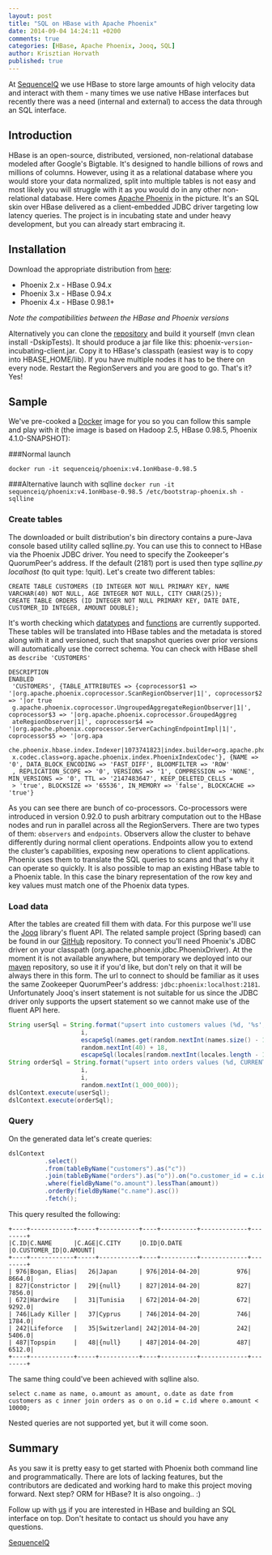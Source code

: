 ```yaml
---
layout: post
title: "SQL on HBase with Apache Phoenix"
date: 2014-09-04 14:24:11 +0200
comments: true
categories: [HBase, Apache Phoenix, Jooq, SQL]
author: Krisztian Horvath
published: true
---
```


At [SequenceIQ](http://sequenceiq.com/) we use HBase to store large amounts of high velocity data and interact with them - many times we use native HBase interfaces but recently there was a need (internal and external) to access the data through an SQL interface. 

## Introduction

HBase is an open-source, distributed, versioned, non-relational database modeled after Google's Bigtable. It's designed to handle
billions of rows and millions of columns. However, using it as a relational database where you would store your data normalized,
split into multiple tables is not easy and most likely you will struggle with it as you would do in any other non-relational database.
Here comes [Apache Phoenix](http://phoenix.incubator.apache.org/) in the picture. It's an SQL skin over HBase delivered as a
client-embedded JDBC driver targeting low latency queries. The project is in incubating state and under heavy development, but you
can already start embracing it.

## Installation
Download the appropriate distribution from [here](http://xenia.sote.hu/ftp/mirrors/www.apache.org/incubator/phoenix/):

 * Phoenix 2.x - HBase 0.94.x
 * Phoenix 3.x - HBase 0.94.x
 * Phoenix 4.x - HBase 0.98.1+

_Note the compatibilities between the HBase and Phoenix versions_

Alternatively you can clone the [repository](https://github.com/apache/incubator-phoenix/tree/4.0) and build it yourself (mvn clean install -DskipTests).
It should produce a jar file like this: phoenix-`version`-incubating-client.jar. Copy it to HBase's classpath (easiest way is to copy into
HBASE_HOME/lib). If you have multiple nodes it has to be there on every node. Restart the RegionServers and you are good to go. That's it?
Yes!

## Sample
We've pre-cooked a [Docker](https://github.com/sequenceiq/phoenix-docker) image for you so you can follow this sample and play with it (the image is based on Hadoop 2.5, HBase 0.98.5, Phoenix 4.1.0-SNAPSHOT):

###Normal launch

`docker run -it sequenceiq/phoenix:v4.1onHbase-0.98.5` 

###Alternative launch with sqlline
`docker run -it sequenceiq/phoenix:v4.1onHbase-0.98.5 /etc/bootstrap-phoenix.sh -sqlline`


<!-- more -->

### Create tables

The downloaded or built distribution's bin directory contains a pure-Java console based utility called sqlline.py. You can use this
to connect to HBase via the Phoenix JDBC driver. You need to specify the Zookeeper's QuorumPeer's address. If the default (2181) port is
used then type *sqlline.py localhost* (to quit type: !quit). Let's create two different tables:
```mysql
CREATE TABLE CUSTOMERS (ID INTEGER NOT NULL PRIMARY KEY, NAME VARCHAR(40) NOT NULL, AGE INTEGER NOT NULL, CITY CHAR(25));
CREATE TABLE ORDERS (ID INTEGER NOT NULL PRIMARY KEY, DATE DATE, CUSTOMER_ID INTEGER, AMOUNT DOUBLE);
```
It's worth checking which [datatypes](http://phoenix.incubator.apache.org/language/datatypes.html) and
[functions](http://phoenix.incubator.apache.org/language/index.html) are currently supported. These tables will be translated into
HBase tables and the metadata is stored along with it and versioned, such that snapshot queries over prior versions will automatically
use the correct schema. You can check with HBase shell as `describe 'CUSTOMERS'`
```
DESCRIPTION                                                                                                                         ENABLED
 'CUSTOMERS', {TABLE_ATTRIBUTES => {coprocessor$1 => '|org.apache.phoenix.coprocessor.ScanRegionObserver|1|', coprocessor$2 => '|or true
 g.apache.phoenix.coprocessor.UngroupedAggregateRegionObserver|1|', coprocessor$3 => '|org.apache.phoenix.coprocessor.GroupedAggreg
 ateRegionObserver|1|', coprocessor$4 => '|org.apache.phoenix.coprocessor.ServerCachingEndpointImpl|1|', coprocessor$5 => '|org.apa
 che.phoenix.hbase.index.Indexer|1073741823|index.builder=org.apache.phoenix.index.PhoenixIndexBuilder,org.apache.hadoop.hbase.inde
 x.codec.class=org.apache.phoenix.index.PhoenixIndexCodec'}, {NAME => '0', DATA_BLOCK_ENCODING => 'FAST_DIFF', BLOOMFILTER => 'ROW'
 , REPLICATION_SCOPE => '0', VERSIONS => '1', COMPRESSION => 'NONE', MIN_VERSIONS => '0', TTL => '2147483647', KEEP_DELETED_CELLS =
 > 'true', BLOCKSIZE => '65536', IN_MEMORY => 'false', BLOCKCACHE => 'true'}
```
As you can see there are bunch of co-processors. Co-processors were introduced in version 0.92.0 to push arbitrary computation out
to the HBase nodes and run in parallel across all the RegionServers. There are two types of them: `observers` and `endpoints`.
Observers allow the cluster to behave differently during normal client operations. Endpoints allow you to extend the cluster’s
capabilities, exposing new operations to client applications. Phoenix uses them to translate the SQL queries to scans and that's
why it can operate so quickly. It is also possible to map an existing HBase table to a Phoenix table. In this case the binary
representation of the row key and key values must match one of the Phoenix data types.

### Load data

After the tables are created fill them with data. For this purpose we'll use the [Jooq](http://www.jooq.org/) library's fluent API.
The related sample project (Spring based) can be found in our
[GitHub](https://github.com/sequenceiq/sequenceiq-samples/tree/master/phoenix-jooq) repository. To connect you'll need Phoenix's
JDBC driver on your classpath (org.apache.phoenix.jdbc.PhoenixDriver). At the moment it is not available anywhere, but temporary we
deployed into our [maven](https://github.com/sequenceiq/sequenceiq-maven-repo) repository, so use it if you'd like, but don't rely on that
it will be always there in this form. The url to connect to should be familiar as it uses the same Zookeeper QuorumPeer's address:
`jdbc:phoenix:localhost:2181`. Unfortunately Jooq's insert statement is not suitable for us since the JDBC driver only supports the
upsert statement so we cannot make use of the fluent API here.
```java
String userSql = String.format("upsert into customers values (%d, '%s', %d, '%s')",
                    i,
                    escapeSql(names.get(random.nextInt(names.size() - 1))),
                    random.nextInt(40) + 18,
                    escapeSql(locales[random.nextInt(locales.length - 1)].getDisplayCountry()));
String orderSql = String.format("upsert into orders values (%d, CURRENT_DATE(), %d, %d)",
                    i,
                    i,
                    random.nextInt(1_000_000));
dslContext.execute(userSql);
dslContext.execute(orderSql);
```

### Query

On the generated data let's create queries:
```java
dslContext
          .select()
          .from(tableByName("customers").as("c"))
          .join(tableByName("orders").as("o")).on("o.customer_id = c.id")
          .where(fieldByName("o.amount").lessThan(amount))
          .orderBy(fieldByName("c.name").asc())
          .fetch();
```
This query resulted the following:
```
+----+------------+-----+-----------+----+----------+-------------+--------+
|C.ID|C.NAME      |C.AGE|C.CITY     |O.ID|O.DATE    |O.CUSTOMER_ID|O.AMOUNT|
+----+------------+-----+-----------+----+----------+-------------+--------+
| 976|Bogan, Elias|   26|Japan      | 976|2014-04-20|          976|  8664.0|
| 827|Constrictor |   29|{null}     | 827|2014-04-20|          827|  7856.0|
| 672|Hardwire    |   31|Tunisia    | 672|2014-04-20|          672|  9292.0|
| 746|Lady Killer |   37|Cyprus     | 746|2014-04-20|          746|  1784.0|
| 242|Lifeforce   |   35|Switzerland| 242|2014-04-20|          242|  5406.0|
| 487|Topspin     |   48|{null}     | 487|2014-04-20|          487|  6512.0|
+----+------------+-----+-----------+----+----------+-------------+--------+
```
The same thing could've been achieved with sqlline also.
```mysql
select c.name as name, o.amount as amount, o.date as date from customers as c inner join orders as o on o.id = c.id where o.amount < 10000;
```
Nested queries are not supported yet, but it will come soon.

## Summary
As you saw it is pretty easy to get started with Phoenix both command line and programmatically. There are lots of lacking features, but
the contributors are dedicated and working hard to make this project moving forward. Next step? ORM for HBase? It is also ongoing.. :)

Follow up with [us](https://www.linkedin.com/company/sequenceiq/) if you are interested in HBase and building an SQL interface on top.
Don't hesitate to contact us should you have any questions.

[SequenceIQ](http://sequenceiq.com/)
